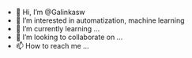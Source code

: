 - 👋 Hi, I’m @Galinkasw
- 👀 I’m interested in automatization, machine learning
- 🌱 I’m currently learning ...
- 💞️ I’m looking to collaborate on ...
- 📫 How to reach me ...

<!---
Galinkasw/Galinkasw is a ✨ special ✨ repository because its `README.md` (this file) appears on your GitHub profile.
You can click the Preview link to take a look at your changes.
--->
